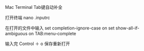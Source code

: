 Mac Terminal Tab键自动补全

打开终端
nano .inputrc

在打开的文件中输入
set completion-ignore-case on
set show-all-if-ambiguous on
TAB:menu-complete

输入完
Control ＋ o
保存重新打开